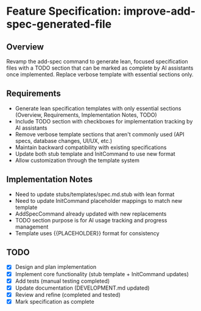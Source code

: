 # Feature Specification: improve-add-spec-generated-file

## Overview
Revamp the add-spec command to generate lean, focused specification files with a TODO section that can be marked as complete by AI assistants once implemented. Replace verbose template with essential sections only.

## Requirements
- Generate lean specification templates with only essential sections (Overview, Requirements, Implementation Notes, TODO)
- Include TODO section with checkboxes for implementation tracking by AI assistants
- Remove verbose template sections that aren't commonly used (API specs, database changes, UI/UX, etc.)
- Maintain backward compatibility with existing specifications
- Update both stub template and InitCommand to use new format
- Allow customization through the template system

## Implementation Notes
- Need to update stubs/templates/spec.md.stub with lean format
- Need to update InitCommand placeholder mappings to match new template
- AddSpecCommand already updated with new replacements
- TODO section purpose is for AI usage tracking and progress management
- Template uses {{PLACEHOLDER}} format for consistency

## TODO
- [x] Design and plan implementation
- [x] Implement core functionality (stub template + InitCommand updates)
- [x] Add tests (manual testing completed)
- [x] Update documentation (DEVELOPMENT.md updated)
- [x] Review and refine (completed and tested)
- [x] Mark specification as complete